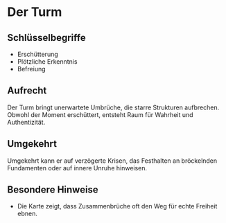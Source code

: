 # Der Turm

## Schlüsselbegriffe
- Erschütterung
- Plötzliche Erkenntnis
- Befreiung

## Aufrecht
Der Turm bringt unerwartete Umbrüche, die starre Strukturen aufbrechen. Obwohl der Moment erschüttert, entsteht Raum für Wahrheit und Authentizität.

## Umgekehrt
Umgekehrt kann er auf verzögerte Krisen, das Festhalten an bröckelnden Fundamenten oder auf innere Unruhe hinweisen.

## Besondere Hinweise
- Die Karte zeigt, dass Zusammenbrüche oft den Weg für echte Freiheit ebnen.

